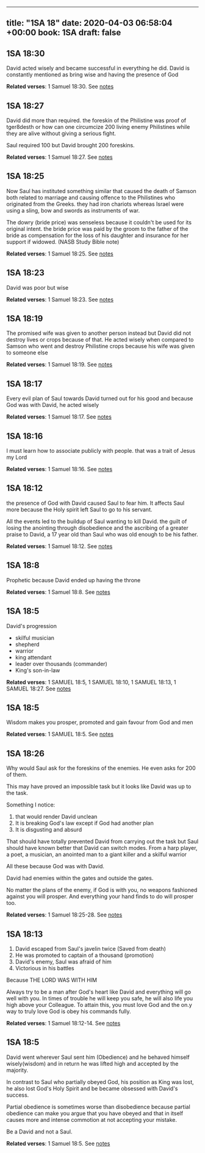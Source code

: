 
---
title: "1SA 18"
date: 2020-04-03 06:58:04 +00:00
book: 1SA
draft: false
---

## 1SA 18:30

David acted wisely and became successful in everything he did. David is constantly mentioned as bring wise and having the presence of God

**Related verses**: 1 Samuel 18:30. See [notes](https://my.bible.com/notes/3399408606520271220)


## 1SA 18:27

David did more than required. the foreskin of the Philistine was proof of tger8desth or how can one circumcize 200 living enemy Philistines while they are alive without giving a serious fight.

Saul required 100 but David brought 200 foreskins.

**Related verses**: 1 Samuel 18:27. See [notes](https://my.bible.com/notes/3399407872206692715)


## 1SA 18:25

Now Saul has instituted something similar that caused the death of Samson both related to marriage and causing offence to the Philistines who originated from the Greeks. they had iron chariots whereas Israel were using a sling, bow and swords as instruments of war.

The dowry (bride price) was senseless because it couldn't be used for its original intent. the bride price was paid by the groom to the father of the bride as compensation for the loss of his daughter and insurance for her support if widowed. (NASB Study Bible note)

**Related verses**: 1 Samuel 18:25. See [notes](https://my.bible.com/notes/3399406671478120802)


## 1SA 18:23

David was poor but wise

**Related verses**: 1 Samuel 18:23. See [notes](https://my.bible.com/notes/3399403350805700929)


## 1SA 18:19

The promised wife was given to another person instead but David did not destroy lives or crops because of that. He acted wisely when compared to Samson who went and destroy Philistine crops because his wife was given to someone else

**Related verses**: 1 Samuel 18:19. See [notes](https://my.bible.com/notes/3399390496086024428)


## 1SA 18:17

Every evil plan of Saul towards David turned out for his good and because God was with David, he acted wisely

**Related verses**: 1 Samuel 18:17. See [notes](https://my.bible.com/notes/3399389661268533470)


## 1SA 18:16

I must learn how to associate publicly with people. that was a trait of Jesus my Lord

**Related verses**: 1 Samuel 18:16. See [notes](https://my.bible.com/notes/3399388402792784084)


## 1SA 18:12

the presence of God with David caused Saul to fear him. It affects Saul more because the Holy spirit left Saul to go to his servant.

All the events led to the buildup of Saul wanting to kill David. the guilt of losing the anointing through disobedience and the ascribing of a greater praise to David, a 17 year old than Saul who was old enough to be his father.

**Related verses**: 1 Samuel 18:12. See [notes](https://my.bible.com/notes/3399379967367962731)


## 1SA 18:8

Prophetic because David ended up having the throne

**Related verses**: 1 Samuel 18:8. See [notes](https://my.bible.com/notes/3399377765358362703)


## 1SA 18:5

David's progression
- skilful musician 
- shepherd
- warrior
- king attendant
- leader over thousands (commander)
- King's son-in-law

**Related verses**: 1 SAMUEL 18:5, 1 SAMUEL 18:10, 1 SAMUEL 18:13, 1 SAMUEL 18:27. See [notes](https://my.bible.com/notes/2632593828146307922)


## 1SA 18:5

Wisdom makes you prosper, promoted and gain favour from God and men

**Related verses**: 1 SAMUEL 18:5. See [notes](https://my.bible.com/notes/2631854209721164026)


## 1SA 18:26

Why would Saul ask for the foreskins of the enemies.  He even asks for 200 of them. 

This may have proved an impossible task but it looks like David was up to the task. 

Something I notice:
1. that would render David unclean
2. It is breaking God's law except if God had another plan
3. It is disgusting and absurd

That should have totally prevented David from carrying out the task but Saul should have known better that David can switch modes. From a harp player, a poet, a musician, an anointed man to a giant killer and a skilful warrior

All these because God was with David.

David had enemies within the gates and outside the gates.

No matter the plans of the enemy, if God is with you, no weapons fashioned against you will prosper. And everything your hand finds to do will prosper too.

**Related verses**: 1 Samuel 18:25-28. See [notes](https://my.bible.com/notes/2276155706133176956)


## 1SA 18:13

1. David escaped from Saul's javelin twice (Saved from death)
2. He was promoted  to captain of a thousand (promotion)
3. David's enemy, Saul was afraid of him
4. Victorious in his battles

Because THE LORD WAS WITH HIM

Always try to be a man after God's heart like David and everything will go well with you. In times of trouble he will keep you safe, he will also life you high above your Colleague. To attain this, you must love God and the on.y way to truly love God is obey his commands fully.

**Related verses**: 1 Samuel 18:12-14. See [notes](https://my.bible.com/notes/2274599251718431423)


## 1SA 18:5

David went wherever Saul sent him (Obedience) and he behaved himself wisely(wisdom) and in return he was lifted high and accepted by the majority.

In contrast to Saul who partially obeyed God, his position as King was lost, he also lost God's Holy Spirit and be became obsessed with David's success.


Partial obedience is sometimes worse than disobedience because partial obedience can make you argue that you have obeyed and that in itself causes more and intense commotion at not accepting your mistake.

Be a David and not a Saul.

**Related verses**: 1 Samuel 18:5. See [notes](https://my.bible.com/notes/2274591806073856680)

